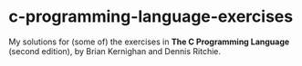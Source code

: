 # c-programming-language-exercises

My solutions for (some of) the exercises in **The C Programming Language** (second edition), by Brian Kernighan and Dennis Ritchie.
